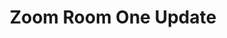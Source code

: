 ---
title: Zoom Room One Update
redirect_to: https://ateneo-edu.zoom.us/j/87112251344?pwd=R1NEvQsLpzHa6VS8vbTaRy1CMprIWN.1
redirect_from: 
  - /ZoomOne
  - /zoomone
---